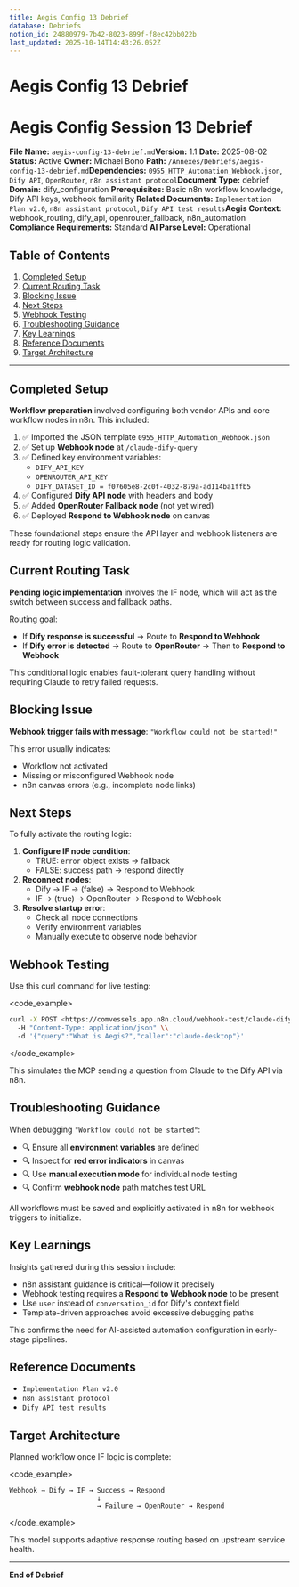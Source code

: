 ```yaml
---
title: Aegis Config 13 Debrief
database: Debriefs
notion_id: 24880979-7b42-8023-899f-f8ec42bb022b
last_updated: 2025-10-14T14:43:26.052Z
---
```


# Aegis Config 13 Debrief


# Aegis Config Session 13 Debrief


**File Name:** `aegis-config-13-debrief.md`**Version:** 1.1
**Date:** 2025-08-02
**Status:** Active
**Owner:** Michael Bono
**Path:** `/Annexes/Debriefs/aegis-config-13-debrief.md`**Dependencies:** `0955_HTTP_Automation_Webhook.json`, `Dify API`, `OpenRouter`, `n8n assistant protocol`**Document Type:** debrief
**Domain:** dify\_configuration
**Prerequisites:** Basic n8n workflow knowledge, Dify API keys, webhook familiarity
**Related Documents:** `Implementation Plan v2.0`, `n8n assistant protocol`, `Dify API test results`**Aegis Context:** webhook\_routing, dify\_api, openrouter\_fallback, n8n\_automation
**Compliance Requirements:** Standard
**AI Parse Level:** Operational


## Table of Contents

1. [Completed Setup](https://www.notion.so/240809797b4280f3ad50fd58d92c6fb4?v=240809797b42812e843c000c71be0678&p=248809797b428023899ff8ec42bb022b&pm=s#completed-setup)
2. [Current Routing Task](https://www.notion.so/240809797b4280f3ad50fd58d92c6fb4?v=240809797b42812e843c000c71be0678&p=248809797b428023899ff8ec42bb022b&pm=s#current-routing-task)
3. [Blocking Issue](https://www.notion.so/240809797b4280f3ad50fd58d92c6fb4?v=240809797b42812e843c000c71be0678&p=248809797b428023899ff8ec42bb022b&pm=s#blocking-issue)
4. [Next Steps](https://www.notion.so/240809797b4280f3ad50fd58d92c6fb4?v=240809797b42812e843c000c71be0678&p=248809797b428023899ff8ec42bb022b&pm=s#next-steps)
5. [Webhook Testing](https://www.notion.so/240809797b4280f3ad50fd58d92c6fb4?v=240809797b42812e843c000c71be0678&p=248809797b428023899ff8ec42bb022b&pm=s#webhook-testing)
6. [Troubleshooting Guidance](https://www.notion.so/240809797b4280f3ad50fd58d92c6fb4?v=240809797b42812e843c000c71be0678&p=248809797b428023899ff8ec42bb022b&pm=s#troubleshooting-guidance)
7. [Key Learnings](https://www.notion.so/240809797b4280f3ad50fd58d92c6fb4?v=240809797b42812e843c000c71be0678&p=248809797b428023899ff8ec42bb022b&pm=s#key-learnings)
8. [Reference Documents](https://www.notion.so/240809797b4280f3ad50fd58d92c6fb4?v=240809797b42812e843c000c71be0678&p=248809797b428023899ff8ec42bb022b&pm=s#reference-documents)
9. [Target Architecture](https://www.notion.so/240809797b4280f3ad50fd58d92c6fb4?v=240809797b42812e843c000c71be0678&p=248809797b428023899ff8ec42bb022b&pm=s#target-architecture)

---


## Completed Setup


**Workflow preparation** involved configuring both vendor APIs and core workflow nodes in n8n. This included:

1. ✅ Imported the JSON template `0955_HTTP_Automation_Webhook.json`
2. ✅ Set up **Webhook node** at `/claude-dify-query`
3. ✅ Defined key environment variables:
    - `DIFY_API_KEY`
    - `OPENROUTER_API_KEY`
    - `DIFY_DATASET_ID = f07605e8-2c0f-4032-879a-ad114ba1ffb5`
4. ✅ Configured **Dify API node** with headers and body
5. ✅ Added **OpenRouter Fallback node** (not yet wired)
6. ✅ Deployed **Respond to Webhook node** on canvas

<context>


These foundational steps ensure the API layer and webhook listeners are ready for routing logic validation.


</context>


## Current Routing Task


**Pending logic implementation** involves the IF node, which will act as the switch between success and fallback paths.


Routing goal:

- If **Dify response is successful** → Route to **Respond to Webhook**
- If **Dify error is detected** → Route to **OpenRouter** → Then to **Respond to Webhook**

<thinking>


This conditional logic enables fault-tolerant query handling without requiring Claude to retry failed requests.


</thinking>


## Blocking Issue


**Webhook trigger fails with message**: `"Workflow could not be started!"`


<important>


This error usually indicates:

- Workflow not activated
- Missing or misconfigured Webhook node
- n8n canvas errors (e.g., incomplete node links)
</important>

## Next Steps


To fully activate the routing logic:

1. **Configure IF node condition**:
    - TRUE: `error` object exists → fallback
    - FALSE: success path → respond directly
2. **Reconnect nodes**:
    - Dify → IF → (false) → Respond to Webhook
    - IF → (true) → OpenRouter → Respond to Webhook
3. **Resolve startup error**:
    - Check all node connections
    - Verify environment variables
    - Manually execute to observe node behavior

## Webhook Testing


Use this curl command for live testing:


\<code\_example>


```bash
curl -X POST <https://comvessels.app.n8n.cloud/webhook-test/claude-dify-query> \\
  -H "Content-Type: application/json" \\
  -d '{"query":"What is Aegis?","caller":"claude-desktop"}'
```


\</code\_example>


<example>


This simulates the MCP sending a question from Claude to the Dify API via n8n.


</example>


## Troubleshooting Guidance


When debugging `"Workflow could not be started"`:

- 🔍 Ensure all **environment variables** are defined
- 🔍 Inspect for **red error indicators** in canvas
- 🔍 Use **manual execution mode** for individual node testing
- 🔍 Confirm **webhook node** path matches test URL

<important>


All workflows must be saved and explicitly activated in n8n for webhook triggers to initialize.


</important>


## Key Learnings


Insights gathered during this session include:

- n8n assistant guidance is critical—follow it precisely
- Webhook testing requires a **Respond to Webhook node** to be present
- Use `user` instead of `conversation_id` for Dify's context field
- Template-driven approaches avoid excessive debugging paths

<thinking>


This confirms the need for AI-assisted automation configuration in early-stage pipelines.


</thinking>


## Reference Documents

- `Implementation Plan v2.0`
- `n8n assistant protocol`
- `Dify API test results`

## Target Architecture


Planned workflow once IF logic is complete:


\<code\_example>


```plain text
Webhook → Dify → IF → Success → Respond
                      ↓
                      → Failure → OpenRouter → Respond
```


\</code\_example>


<example>


This model supports adaptive response routing based on upstream service health.


</example>


---


**End of Debrief**

